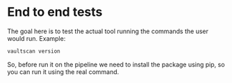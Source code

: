 # End to end tests

The goal here is to test the actual tool running the commands the user would run. Example:

```bash
vaultscan version
```

So, before run it on the pipeline we need to install the package using pip, so you can run it using the real command.

